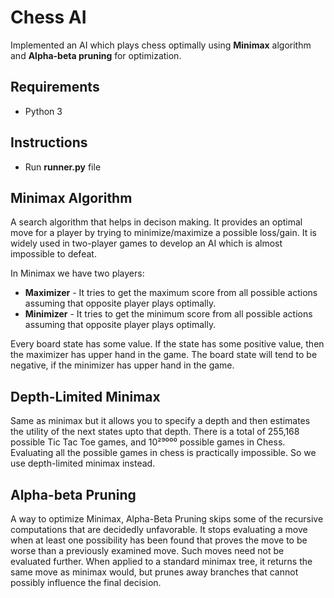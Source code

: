 # Chess AI
Implemented an AI which plays chess optimally using **Minimax** algorithm and **Alpha-beta pruning** for optimization.

## Requirements
* Python 3

## Instructions
* Run **runner.py** file

## Minimax Algorithm
A search algorithm that helps in decison making. It provides an optimal move for a player by trying to minimize/maximize a possible loss/gain.
It is widely used in two-player games to develop an AI which is almost impossible to defeat.

In Minimax we have two players:
  * **Maximizer** - It tries to get the maximum score from all possible actions assuming that opposite player plays optimally.
  * **Minimizer** - It tries to get the minimum score from all possible actions assuming that opposite player plays optimally.

Every board state has some value. If the state has some positive value, then the maximizer has upper hand in the game. The board state will tend to be negative, if
the minimizer has upper hand in the game.

## Depth-Limited Minimax
Same as minimax but it allows you to specify a depth and then estimates the utility of the next states upto that depth. 
There is a total of 255,168 possible Tic Tac Toe games, and 10²⁹⁰⁰⁰ possible games in Chess. Evaluating all the possible games in chess is practically impossible.
So we use depth-limited minimax instead.

## Alpha-beta Pruning
A way to optimize Minimax, Alpha-Beta Pruning skips some of the recursive computations that are decidedly unfavorable. 
It stops evaluating a move when at least one possibility has been found that proves the move to be worse than a previously examined move. 
Such moves need not be evaluated further. 
When applied to a standard minimax tree, it returns the same move as minimax would, but prunes away branches that cannot possibly influence the final decision.
